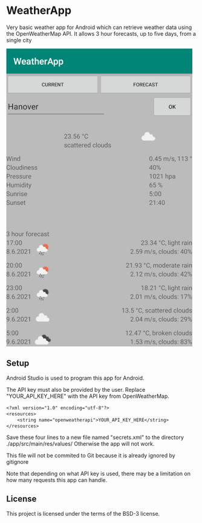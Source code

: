 # WeatherApp

Very basic weather app for Android which can retrieve weather data using the OpenWeatherMap API.
It allows 3 hour forecasts, up to five days, from a single city

![Screenshot](./screenshot.png)

## Setup

Android Studio is used to program this app for Android. 

The API key must also be provided by the user. Replace "YOUR_API_KEY_HERE" with the API key from OpenWeatherMap. 

```
<?xml version="1.0" encoding="utf-8"?>
<resources>
    <string name="openweatherapi">YOUR_API_KEY_HERE</string>
</resources>
```

Save these four lines to a new file named "secrets.xml" to the directory ./app/src/main/res/values/  Otherwise the app will not work.

This file will not be commited to Git because it is already ignored by gitignore

Note that depending on what API key is used, there may be a limitation on how many requests this app can handle.

## License

This project is licensed under the terms of the BSD-3 license.
